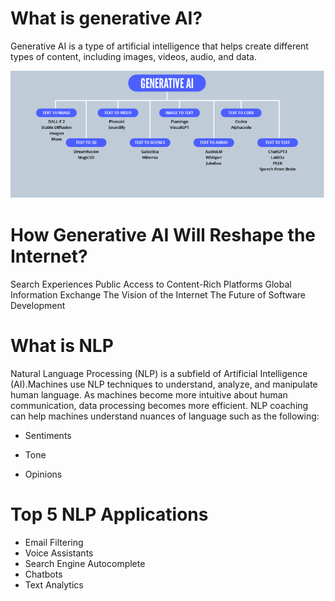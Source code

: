 # What is generative AI?

Generative AI is a type of artificial intelligence that helps create different types of content, including images, videos, audio, and data.

![Generative AI IMAGE](image.png)

# How Generative AI Will Reshape the Internet?

Search Experiences 
Public Access to Content-Rich Platforms
Global Information Exchange
The Vision of the Internet
The Future of Software Development


# What is NLP
Natural Language Processing (NLP) is a subfield of Artificial Intelligence (AI).Machines use NLP techniques to understand, analyze, and manipulate human language. As machines become more intuitive about human communication, data processing becomes more efficient. NLP coaching can help machines understand nuances of language such as the following: 

* Sentiments

* Tone

* Opinions

# Top 5 NLP Applications

* Email Filtering
* Voice Assistants
* Search Engine Autocomplete
* Chatbots
* Text Analytics

